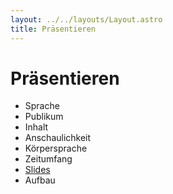 ```yaml
---
layout: ../../layouts/Layout.astro
title: Präsentieren 
---
```


# Präsentieren
- Sprache
- Publikum
- Inhalt
- Anschaulichkeit
- Körpersprache
- Zeitumfang
- [Slides](./slides)
- Aufbau
